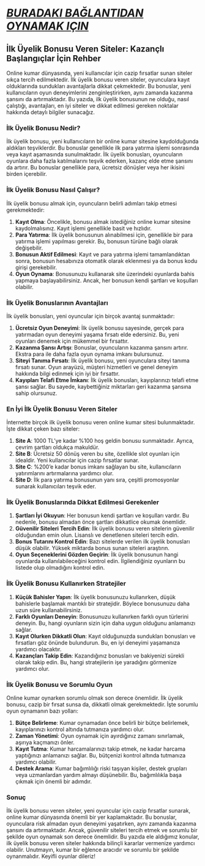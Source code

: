 # [***BURADAKI BAĞLANTIDAN OYNAMAK IÇIN***](https://casinotr.link/gWCRZ4)

## İlk Üyelik Bonusu Veren Siteler: Kazançlı Başlangıçlar İçin Rehber

Online kumar dünyasında, yeni kullanıcılar için cazip fırsatlar sunan siteler sıkça tercih edilmektedir. İlk üyelik bonusu veren siteler, oyunculara kayıt olduklarında sundukları avantajlarla dikkat çekmektedir. Bu bonuslar, yeni kullanıcıların oyun deneyimlerini zenginleştirirken, aynı zamanda kazanma şansını da artırmaktadır. Bu yazıda, ilk üyelik bonusunun ne olduğu, nasıl çalıştığı, avantajları, en iyi siteler ve dikkat edilmesi gereken noktalar hakkında detaylı bilgiler sunacağız.

### İlk Üyelik Bonusu Nedir?

İlk üyelik bonusu, yeni kullanıcıların bir online kumar sitesine kaydolduğunda aldıkları teşviklerdir. Bu bonuslar genellikle ilk para yatırma işlemi sonrasında veya kayıt aşamasında sunulmaktadır. İlk üyelik bonusları, oyuncuların oyunlara daha fazla katılmalarını teşvik ederken, kazanç elde etme şansını da artırır. Bu bonuslar genellikle para, ücretsiz dönüşler veya her ikisini birden içerebilir.

### İlk Üyelik Bonusu Nasıl Çalışır?

İlk üyelik bonusu almak için, oyuncuların belirli adımları takip etmesi gerekmektedir:

1. **Kayıt Olma**: Öncelikle, bonusu almak istediğiniz online kumar sitesine kaydolmalısınız. Kayıt işlemi genellikle basit ve hızlıdır.
2. **Para Yatırma**: İlk üyelik bonusunun alınabilmesi için, genellikle bir para yatırma işlemi yapılması gerekir. Bu, bonusun türüne bağlı olarak değişebilir.
3. **Bonusun Aktif Edilmesi**: Kayıt ve para yatırma işlemi tamamlandıktan sonra, bonusun hesabınıza otomatik olarak eklenmesi ya da bonus kodu girişi gerekebilir.
4. **Oyun Oynama**: Bonusunuzu kullanarak site üzerindeki oyunlarda bahis yapmaya başlayabilirsiniz. Ancak, her bonusun kendi şartları ve koşulları olabilir.

### İlk Üyelik Bonuslarının Avantajları

İlk üyelik bonusları, yeni oyuncular için birçok avantaj sunmaktadır:

1. **Ücretsiz Oyun Deneyimi**: İlk üyelik bonusu sayesinde, gerçek para yatırmadan oyun deneyimi yaşama fırsatı elde edersiniz. Bu, yeni oyunları denemek için mükemmel bir fırsattır.
2. **Kazanma Şansı Artışı**: Bonuslar, oyuncuların kazanma şansını artırır. Ekstra para ile daha fazla oyun oynama imkanı bulursunuz.
3. **Siteyi Tanıma Fırsatı**: İlk üyelik bonusu, yeni oyunculara siteyi tanıma fırsatı sunar. Oyun arayüzü, müşteri hizmetleri ve genel deneyim hakkında bilgi edinmek için iyi bir fırsattır.
4. **Kayıpları Telafi Etme İmkanı**: İlk üyelik bonusları, kayıplarınızı telafi etme şansı sağlar. Bu sayede, kaybettiğiniz miktarları geri kazanma şansına sahip olursunuz.

### En İyi İlk Üyelik Bonusu Veren Siteler

İnternette birçok ilk üyelik bonusu veren online kumar sitesi bulunmaktadır. İşte dikkat çeken bazı siteler:

1. **Site A**: 1000 TL’ye kadar %100 hoş geldin bonusu sunmaktadır. Ayrıca, çevrim şartları oldukça makuldür.
2. **Site B**: Ücretsiz 50 dönüş veren bu site, özellikle slot oyunları için idealdir. Yeni kullanıcılar için cazip fırsatlar sunar.
3. **Site C**: %200’e kadar bonus imkanı sağlayan bu site, kullanıcıların yatırımlarını artırmalarına yardımcı olur.
4. **Site D**: İlk para yatırma bonusunun yanı sıra, çeşitli promosyonlar sunarak kullanıcıları teşvik eder.

### İlk Üyelik Bonuslarında Dikkat Edilmesi Gerekenler

1. **Şartları İyi Okuyun**: Her bonusun kendi şartları ve koşulları vardır. Bu nedenle, bonusu almadan önce şartları dikkatlice okumak önemlidir.
2. **Güvenilir Siteleri Tercih Edin**: İlk üyelik bonusu veren sitelerin güvenilir olduğundan emin olun. Lisanslı ve denetlenen siteleri tercih edin.
3. **Bonus Tutarını Kontrol Edin**: Bazı sitelerde verilen ilk üyelik bonusları düşük olabilir. Yüksek miktarda bonus sunan siteleri araştırın.
4. **Oyun Seçeneklerini Gözden Geçirin**: İlk üyelik bonusunun hangi oyunlarda kullanılabileceğini kontrol edin. İlgilendiğiniz oyunların bu listede olup olmadığını kontrol edin.

### İlk Üyelik Bonusu Kullanırken Stratejiler

1. **Küçük Bahisler Yapın**: İlk üyelik bonusunuzu kullanırken, düşük bahislerle başlamak mantıklı bir stratejidir. Böylece bonusunuzu daha uzun süre kullanabilirsiniz.
2. **Farklı Oyunları Deneyin**: Bonusunuzu kullanırken farklı oyun türlerini deneyin. Bu, hangi oyunların sizin için daha uygun olduğunu anlamanızı sağlar.
3. **Kayıt Olurken Dikkatli Olun**: Kayıt olduğunuzda sundukları bonusları ve fırsatları göz önünde bulundurun. Bu, en iyi deneyimi yaşamanıza yardımcı olacaktır.
4. **Kazançları Takip Edin**: Kazandığınız bonusları ve bakiyenizi sürekli olarak takip edin. Bu, hangi stratejilerin işe yaradığını görmenize yardımcı olur.

### İlk Üyelik Bonusu ve Sorumlu Oyun

Online kumar oynarken sorumlu olmak son derece önemlidir. İlk üyelik bonusu, cazip bir fırsat sunsa da, dikkatli olmak gerekmektedir. İşte sorumlu oyun oynamanın bazı yolları:

1. **Bütçe Belirleme**: Kumar oynamadan önce belirli bir bütçe belirlemek, kayıplarınızı kontrol altında tutmanıza yardımcı olur.
2. **Zaman Yönetimi**: Oyun oynamak için ayırdığınız zamanı sınırlamak, aşırıya kaçmanızı önler.
3. **Kayıt Tutma**: Kumar harcamalarınızı takip etmek, ne kadar harcama yaptığınızı anlamanızı sağlar. Bu, bütçenizi kontrol altında tutmanıza yardımcı olabilir.
4. **Destek Arama**: Kumar bağımlılığı riski taşıyan kişiler, destek grupları veya uzmanlardan yardım almayı düşünebilir. Bu, bağımlılıkla başa çıkmak için önemli bir adımdır.

### Sonuç

İlk üyelik bonusu veren siteler, yeni oyuncular için cazip fırsatlar sunarak, online kumar dünyasında önemli bir yer kaplamaktadır. Bu bonuslar, oyunculara risk almadan oyun deneyimi yaşatırken, aynı zamanda kazanma şansını da artırmaktadır. Ancak, güvenilir siteleri tercih etmek ve sorumlu bir şekilde oyun oynamak son derece önemlidir. Bu yazıda ele aldığımız konular, ilk üyelik bonusu veren siteler hakkında bilinçli kararlar vermenize yardımcı olabilir. Unutmayın, kumar bir eğlence aracıdır ve sorumlu bir şekilde oynanmalıdır. Keyifli oyunlar dileriz!
